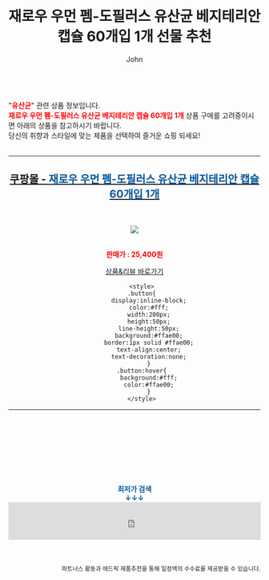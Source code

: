 ﻿---
layout: post
title:  "재로우 우먼 펨-도필러스 유산균 베지테리안 캡슐  60개입  1개 선물 추천"
author: John
categories: [ 유산균 ]
tags: [ 유산균, 유산균 추천, 유산균 효능, 유산균 먹는 시간, 유산균 영어로, 유산균 부작용, 유산균 특징, 유산균 종류, 유산균 과다복용, 유산균 효과 ]
image: https://shopping-phinf.pstatic.net/main_3419278/34192781705.jpg 
description: "재로우 우먼 펨-도필러스 유산균 베지테리안 캡슐  60개입  1개 선물 추천 관련 상품으로 가장 고객 선호도가 높은 제품입니다."
toc: true
toc_sticky: true
---

<br>
"<b><font color='#ff0000'>유산균</font></b>" 관련 상품 정보입니다.
<br>
<b><font color='#ff0000'>재로우 우먼 펨-도필러스 유산균 베지테리안 캡슐  60개입  1개</font></b> 상품 구매를 고려중이시면 아래의 상품을 참고하시기 바랍니다.
<br>
당신의 취향과 스타일에 맞는 제품을 선택하여 즐거운 쇼핑 되세요!
<br><br>
<hr>
<p>
    
<center><h2><a href="https://nico.kr/BDKYQL" target="_blank"><b>쿠팡몰 - <font color='#01579B'>재로우 우먼 펨-도필러스 유산균 베지테리안 캡슐  60개입  1개</font></b></a></h2><br>

<a href="https://nico.kr/BDKYQL" target="_blank"><img src="https://shopping-phinf.pstatic.net/main_3419278/34192781705.jpg"></a><br><br>

<b><font color='#ff0000'>판매가 : 25,400원 </font></b><br>

<a href="https://nico.kr/BDKYQL" target="_blank" class="button">상품&리뷰 바로가기</a><p>

        <style>
        .button{
            display:inline-block;
            color:#fff;
            width:200px;
            height:50px;
            line-height:50px;
            background:#ffae00;
            border:1px solid #ffae00;
            text-align:center;
            text-decoration:none;
            }
        .button:hover{
            background:#fff;
            color:#ffae00;
            }
        </style>

<hr>

<br><br><br><br><br><br><br>
<center><b><font color='#01579B' size='medium'>최저가 검색<br>
↓↓↓</font></b></center>
<center><iframe src="https://coupa.ng/b1Tbjx" width="100%" height="75" frameborder="0" scrolling="no" referrerpolicy="unsafe-url"></iframe></center>
<br><br>
<p>
<small>
    <div align="right">파트너스 활동과 애드픽 제품추천을 통해 일정액의 수수료를 제공받을 수 있습니다.</div>
</small>
</p>

